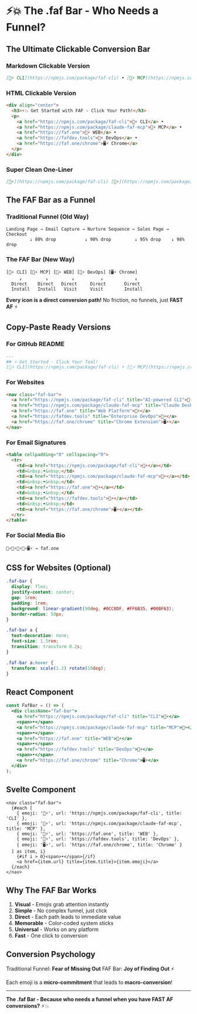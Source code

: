 # ⚡️💥 The .faf Bar - Who Needs a Funnel?

## The Ultimate Clickable Conversion Bar

### Markdown Clickable Version
```markdown
[🩵⚡️ CLI](https://npmjs.com/package/faf-cli) • [🧡⚡️ MCP](https://npmjs.com/package/claude-faf-mcp) • [💚⚡️ WEB](https://faf.one) • [🧰⚡️ DevOps](https://fafdev.tools) • [🖥️⚡️ Chrome](https://faf.one/chrome)
```

### HTML Clickable Version
```html
<div align="center">
  <h3>⚡️💥 Get Started with FAF - Click Your Path!</h3>
  <p>
    <a href="https://npmjs.com/package/faf-cli">🩵⚡️ CLI</a> •
    <a href="https://npmjs.com/package/claude-faf-mcp">🧡⚡️ MCP</a> •
    <a href="https://faf.one">💚⚡️ WEB</a> •
    <a href="https://fafdev.tools">🧰⚡️ DevOps</a> •
    <a href="https://faf.one/chrome">🖥️⚡️ Chrome</a>
  </p>
</div>
```

### Super Clean One-Liner
```markdown
[🩵⚡️](https://npmjs.com/package/faf-cli) [🧡⚡️](https://npmjs.com/package/claude-faf-mcp) [💚⚡️](https://faf.one) [🧰⚡️](https://fafdev.tools) [🖥️⚡️](https://faf.one/chrome)
```

## The FAF Bar as a Funnel

### Traditional Funnel (Old Way)
```
Landing Page → Email Capture → Nurture Sequence → Sales Page → Checkout
         ↓ 80% drop           ↓ 90% drop         ↓ 95% drop    ↓ 98% drop
```

### The FAF Bar (New Way)
```
[🩵⚡️ CLI] [🧡⚡️ MCP] [💚⚡️ WEB] [🧰⚡️ DevOps] [🖥️⚡️ Chrome]
     ↓         ↓         ↓          ↓            ↓
  Direct    Direct   Direct     Direct       Direct
  Install   Install   Visit     Visit        Install
```

**Every icon is a direct conversion path!** No friction, no funnels, just **FAST AF** ⚡️

## Copy-Paste Ready Versions

### For GitHub README
```markdown
---
## ⚡️ Get Started - Click Your Tool!
[🩵⚡️ CLI](https://npmjs.com/package/faf-cli) • [🧡⚡️ MCP](https://npmjs.com/package/claude-faf-mcp) • [💚⚡️ WEB](https://faf.one) • [🧰⚡️ DevOps](https://fafdev.tools) • [🖥️⚡️ Chrome](https://faf.one/chrome)
```

### For Websites
```html
<nav class="faf-bar">
  <a href="https://npmjs.com/package/faf-cli" title="AI-powered CLI">🩵⚡️</a>
  <a href="https://npmjs.com/package/claude-faf-mcp" title="Claude Desktop">🧡⚡️</a>
  <a href="https://faf.one" title="Web Platform">💚⚡️</a>
  <a href="https://fafdev.tools" title="Enterprise DevOps">🧰⚡️</a>
  <a href="https://faf.one/chrome" title="Chrome Extension">🖥️⚡️</a>
</nav>
```

### For Email Signatures
```html
<table cellpadding="0" cellspacing="0">
  <tr>
    <td><a href="https://npmjs.com/package/faf-cli">🩵⚡️</a></td>
    <td>&nbsp;•&nbsp;</td>
    <td><a href="https://npmjs.com/package/claude-faf-mcp">🧡⚡️</a></td>
    <td>&nbsp;•&nbsp;</td>
    <td><a href="https://faf.one">💚⚡️</a></td>
    <td>&nbsp;•&nbsp;</td>
    <td><a href="https://fafdev.tools">🧰⚡️</a></td>
    <td>&nbsp;•&nbsp;</td>
    <td><a href="https://faf.one/chrome">🖥️⚡️</a></td>
  </tr>
</table>
```

### For Social Media Bio
```
🩵⚡️🧡⚡️💚⚡️🧰⚡️🖥️⚡️ → faf.one
```

## CSS for Websites (Optional)
```css
.faf-bar {
  display: flex;
  justify-content: center;
  gap: 1rem;
  padding: 1rem;
  background: linear-gradient(90deg, #0CC0DF, #FF6B35, #00BF63);
  border-radius: 50px;
}

.faf-bar a {
  text-decoration: none;
  font-size: 1.5rem;
  transition: transform 0.2s;
}

.faf-bar a:hover {
  transform: scale(1.2) rotate(10deg);
}
```

## React Component
```jsx
const FafBar = () => (
  <div className="faf-bar">
    <a href="https://npmjs.com/package/faf-cli" title="CLI">🩵⚡️</a>
    <span>•</span>
    <a href="https://npmjs.com/package/claude-faf-mcp" title="MCP">🧡⚡️</a>
    <span>•</span>
    <a href="https://faf.one" title="WEB">💚⚡️</a>
    <span>•</span>
    <a href="https://fafdev.tools" title="DevOps">🧰⚡️</a>
    <span>•</span>
    <a href="https://faf.one/chrome" title="Chrome">🖥️⚡️</a>
  </div>
);
```

## Svelte Component
```svelte
<nav class="faf-bar">
  {#each [
    { emoji: '🩵⚡️', url: 'https://npmjs.com/package/faf-cli', title: 'CLI' },
    { emoji: '🧡⚡️', url: 'https://npmjs.com/package/claude-faf-mcp', title: 'MCP' },
    { emoji: '💚⚡️', url: 'https://faf.one', title: 'WEB' },
    { emoji: '🧰⚡️', url: 'https://fafdev.tools', title: 'DevOps' },
    { emoji: '🖥️⚡️', url: 'https://faf.one/chrome', title: 'Chrome' }
  ] as item, i}
    {#if i > 0}<span>•</span>{/if}
    <a href={item.url} title={item.title}>{item.emoji}</a>
  {/each}
</nav>
```

## Why The FAF Bar Works

1. **Visual** - Emojis grab attention instantly
2. **Simple** - No complex funnel, just click
3. **Direct** - Each path leads to immediate value
4. **Memorable** - Color-coded system sticks
5. **Universal** - Works on any platform
6. **Fast** - One click to conversion

## Conversion Psychology

Traditional Funnel: **Fear of Missing Out**
FAF Bar: **Joy of Finding Out** ⚡️

Each emoji is a **micro-commitment** that leads to **macro-conversion**!

---

**The .faf Bar - Because who needs a funnel when you have FAST AF conversions?** ⚡️💥